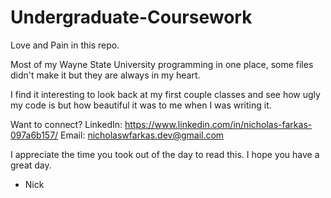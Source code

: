 # Undergraduate-Coursework

Love and Pain in this repo.

Most of my Wayne State University programming in one place, some files didn't make it but they are always in my heart.

I find it interesting to look back at my first couple classes and see how ugly my code is but how beautiful it was to me when I was writing it.

Want to connect?
LinkedIn: https://www.linkedin.com/in/nicholas-farkas-097a6b157/
Email: nicholaswfarkas.dev@gmail.com

I appreciate the time you took out of the day to read this. I hope you have a great day.

- Nick
